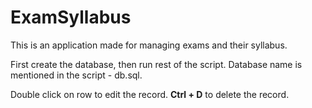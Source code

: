 # ExamSyllabus

This is an application made for managing exams and their syllabus.

First create the database, then run rest of the script. 
Database name is mentioned in the script - db.sql.

Double click on row to edit the record. <b>Ctrl + D</b> to delete the record.

